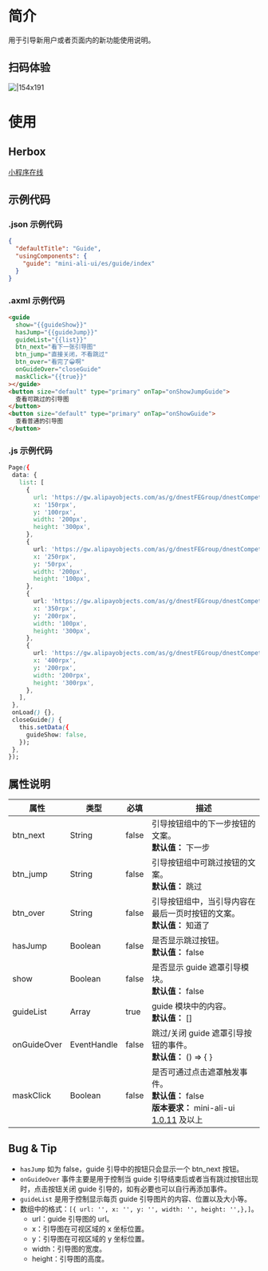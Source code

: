 # 简介

用于引导新用户或者页面内的新功能使用说明。

## 扫码体验

![|154x191](https://mdn.alipayobjects.com/afts/img/A*k-ugTaw0qaQAAAAAAAAAAABkAa8wAA/original?bz=openpt_doc&t=bgQvrbZfDias9tqx7Di5TQAAAABkMK8AAAAA#align=left&display=inline&height=191&margin=%5Bobject%20Object%5D&originHeight=191&originWidth=154&status=done&style=none&width=154)

# 使用

## Herbox

[小程序在线](https://herbox-embed.alipay.com/s/doc-aliui-guide?theme=light&previewZoom=75&chInfo=openhome-doc)

## 示例代码

### .json 示例代码

```json
{
  "defaultTitle": "Guide",
  "usingComponents": {
    "guide": "mini-ali-ui/es/guide/index"
  }
}
```

### .axml 示例代码

```html
<guide
  show="{{guideShow}}"
  hasJump="{{guideJump}}"
  guideList="{{list}}"
  btn_next="看下一张引导图"
  btn_jump="直接关闭，不看跳过"
  btn_over="看完了😀啊"
  onGuideOver="closeGuide"
  maskClick="{{true}}"
></guide>
<button size="default" type="primary" onTap="onShowJumpGuide">
  查看可跳过的引导图
</button>
<button size="default" type="primary" onTap="onShowGuide">
  查看普通的引导图
</button>
```

### .js 示例代码

```css
Page({
 data: {
   list: [
     {
       url: 'https://gw.alipayobjects.com/as/g/dnestFEGroup/dnestCompetFE/0.3.54/public/ii_bg1.49350b69.jpg',
       x: '150rpx',
       y: '100rpx',
       width: '200px',
       height: '300px',
     },
     {
       url: 'https://gw.alipayobjects.com/as/g/dnestFEGroup/dnestCompetFE/0.3.54/public/ii_bg1.49350b69.jpg',
       x: '250rpx',
       y: '50rpx',
       width: '200px',
       height: '100px',
     },
     {
       url: 'https://gw.alipayobjects.com/as/g/dnestFEGroup/dnestCompetFE/0.3.54/public/ii_bg1.49350b69.jpg',
       x: '350rpx',
       y: '200rpx',
       width: '100px',
       height: '300px',
     },
     {
       url: 'https://gw.alipayobjects.com/as/g/dnestFEGroup/dnestCompetFE/0.3.54/public/ii_bg1.49350b69.jpg',
       x: '400rpx',
       y: '200rpx',
       width: '200rpx',
       height: '300rpx',
     },
   ],
 },
 onLoad() {},
 closeGuide() {
   this.setData({
     guideShow: false,
   });
 },
});
```

## 属性说明

| **属性** | **类型** | **必填** | **描述** |
| --- | --- | --- | --- |
| btn_next | String | false | 引导按钮组中的下一步按钮的文案。<br />**默认值：** 下一步 |
| btn_jump | String | false | 引导按钮组中可跳过按钮的文案。<br />**默认值：** 跳过 |
| btn_over | String | false | 引导按钮组中，当引导内容在最后一页时按钮的文案。<br />**默认值：** 知道了 |
| hasJump | Boolean | false | 是否显示跳过按钮。<br />**默认值：** false |
| show | Boolean | false | 是否显示 guide 遮罩引导模块。<br />**默认值：** false |
| guideList | Array | true | guide 模块中的内容。<br />**默认值：** [] |
| onGuideOver | EventHandle | false | 跳过/关闭 guide 遮罩引导按钮的事件。<br />**默认值：** () => { } |
| maskClick | Boolean | false | 是否可通过点击遮罩触发事件。<br />**默认值：** false<br />**版本要求：** mini-ali-ui [1.0.11](https://www.npmjs.com/package/mini-ali-ui?activeTab=versions) 及以上 |

## Bug & Tip

- `hasJump` 如为 false，guide 引导中的按钮只会显示一个 btn_next 按钮。
- `onGuideOver` 事件主要是用于控制当 guide 引导结束后或者当有跳过按钮出现时，点击按钮关闭 guide 引导的，如有必要也可以自行再添加事件。
- `guideList` 是用于控制显示每页 guide 引导图片的内容、位置以及大小等。
- 数组中的格式：`[{ url: '', x: '', y: '', width: '', height: '',},]`。
  - url：guide 引导图的 url。
  - x：引导图在可视区域的 x 坐标位置。
  - y：引导图在可视区域的 y 坐标位置。
  - width：引导图的宽度。
  - height：引导图的高度。
